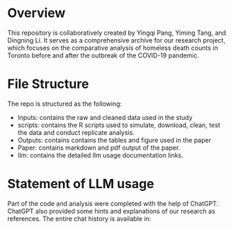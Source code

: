 # Overview
This repository is collaboratively created by Yingqi Pang, Yiming Tang, and Dingning Li. It serves as a comprehensive archive for our research project, which focuses on the comparative analysis of homeless death counts in Toronto before and after the outbreak of the COVID-19 pandemic. 

# File Structure
The repo is structured as the following:
* Inputs: contains the raw and cleaned data used in the study 
* scripts: contains the R scripts used to simulate, download, clean, test the data and conduct replicate analysis. 
* Outputs: contains contains the tables and figure used in the paper 
* Paper: contains markdown and pdf output of the paper. 
* llm: contains the detailed llm usage documentation links.

# Statement of LLM usage
Part of the code and analysis were completed with the help of ChatGPT. ChatGPT also provided some hints and explanations of our research as references. The entire chat history is available in:
